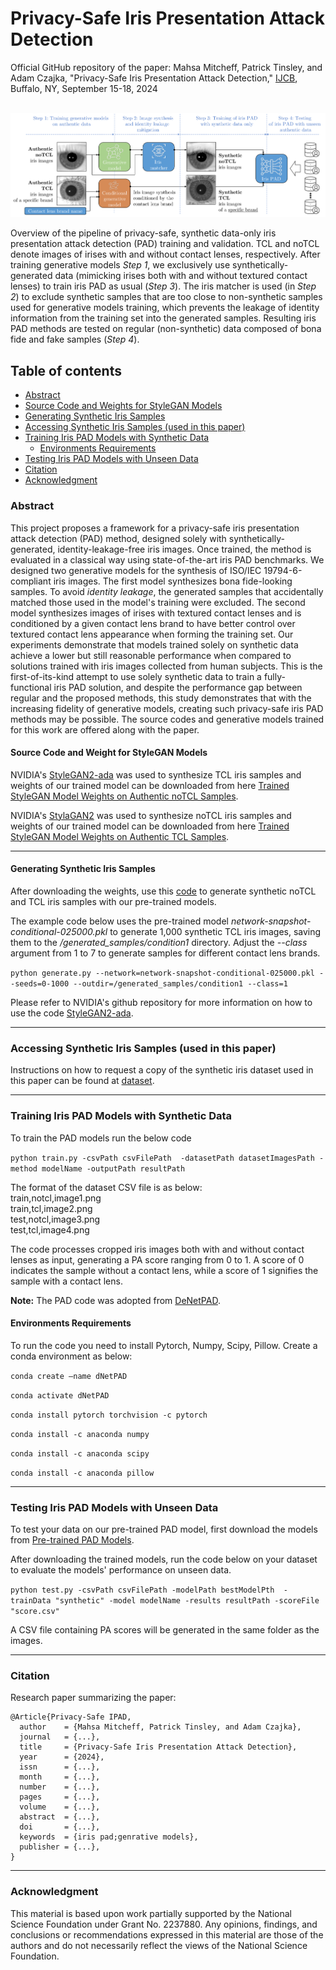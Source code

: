 # Privacy-Safe Iris Presentation Attack Detection #
Official GitHub repository of the paper: Mahsa Mitcheff, Patrick Tinsley, and Adam Czajka, "Privacy-Safe Iris Presentation Attack Detection," [IJCB](https://ijcb2024.ieee-biometrics.org), Buffalo, NY, September 15-18, 2024
<br><br>

![pipiline](https://github.com/CVRL/PrivacySafeIrisPAD/blob/main/pipiline.png)

Overview of the pipeline of privacy-safe, synthetic data-only iris presentation attack detection (PAD) training and validation. TCL and noTCL denote images of irises with and without contact lenses, respectively. After training generative models *Step 1*, we exclusively use synthetically-generated data (mimicking irises both with and without textured contact lenses) to train iris PAD as usual (*Step 3*). The iris matcher is used (in *Step 2*) to exclude synthetic samples that are too close to non-synthetic samples used for generative models training, which prevents the leakage of identity information from the training set into the generated samples. Resulting iris PAD methods are tested on regular (non-synthetic) data composed of bona fide and fake samples (*Step 4*).

## Table of contents
* [Abstract](#abstract)
* [Source Code and Weights for StyleGAN Models](#gan-code)
* [Generating Synthetic Iris Samples](#gan-samples)
* [Accessing Synthetic Iris Samples (used in this paper)](#samples)
* [Training Iris PAD Models with Synthetic Data](#pad-tarining)
  * [Environments Requirements](#requirements)
* [Testing Iris PAD Models with Unseen Data](#pad-testing)
* [Citation](#citation)
* [Acknowledgment](#acknowledgment)

<a name="abstract"/></a>
### Abstract

This project proposes a framework for a privacy-safe iris presentation attack detection (PAD) method, designed solely with synthetically-generated, identity-leakage-free iris images. Once trained, the method is evaluated in a classical way using state-of-the-art iris PAD benchmarks. We designed two generative models for the synthesis of ISO/IEC 19794-6-compliant iris images. The first model synthesizes bona fide-looking samples. To avoid *identity leakage*, the generated samples that accidentally matched those used in the model's training were excluded. The second model synthesizes images of irises with textured contact lenses and is conditioned by a given contact lens brand to have better control over textured contact lens appearance when forming the training set. Our experiments demonstrate that models trained solely on synthetic data achieve a lower but still reasonable performance when compared to solutions trained with iris images collected from human subjects. This is the first-of-its-kind attempt to use solely synthetic data to train a fully-functional iris PAD solution, and despite the performance gap between regular and the proposed methods, this study demonstrates that with the increasing fidelity of generative models, creating such privacy-safe iris PAD methods may be possible. The source codes and generative models trained for this work are offered along with the paper.

<a name="gan-code"/></a>
#### Source Code and Weight for StyleGAN Models

NVIDIA's [StyleGAN2-ada](https://github.com/NVlabs/stylegan2-ada-pytorch) was used to synthesize TCL iris samples and weights of our trained model can be downloaded from here [Trained StyleGAN Model Weights on Authentic noTCL Samples](https://notredame.box.com/s/oe1ez0hu3tn0x93meujlk7epsjsskfbp). 

NVIDIA's [StylaGAN2](https://github.com/NVlabs/stylegan2?tab=readme-ov-file) was used to synthesize noTCL iris samples and weights of our trained model can be downloaded from here [Trained StyleGAN Model Weights on Authentic TCL Samples](https://notredame.app.box.com/file/1613090265358?s=v3kg037hy05luyui4a8emqrzqs1522k7).

___________________________________________________________________________________________


<a name="gan-samples"/></a>
#### Generating Synthetic Iris Samples
After downloading the weights, use this [code](https://github.com/NVlabs/stylegan2-ada-pytorch/blob/main/generate.py) to generate synthetic noTCL and TCL iris samples with our pre-trained models. 

The example code below uses the pre-trained model *network-snapshot-conditional-025000.pkl* to generate 1,000 synthetic TCL iris images, saving them to the */generated_samples/condition1* directory. Adjust the *--class* argument from 1 to 7 to generate samples for different contact lens brands.

```python generate.py --network=network-snapshot-conditional-025000.pkl --seeds=0-1000 --outdir=/generated_samples/condition1 --class=1``` 


Please refer to NVIDIA's github repository for more information on how to use the code [StyleGAN2-ada](https://github.com/NVlabs/stylegan2-ada-pytorch/tree/main).
  
___________________________________________________________________________________________

<a name="samples"/></a>
### Accessing Synthetic Iris Samples (used in this paper)

Instructions on how to request a copy of the synthetic iris dataset used in this paper can be found at [dataset](https://notredame.app.box.com/folder/258825225412).

___________________________________________________________________________________________

<a name="pad-tarining"/></a>
### Training Iris PAD Models with Synthetic Data

To train the PAD models run the below code 

```python train.py -csvPath csvFilePath  -datasetPath datasetImagesPath -method modelName -outputPath resultPath```

The format of the dataset CSV file is as below:
<br>train,notcl,image1.png
<br>train,tcl,image2.png
<br>test,notcl,image3.png
<br>test,tcl,image4.png

The code processes cropped iris images both with and without contact lenses as input, generating a PA score ranging from 0 to 1. A score of 0 indicates the sample without a contact lens, while a score of 1 signifies the sample with a contact lens.

**Note:** The PAD code was adopted from [DeNetPAD](https://github.com/iPRoBe-lab/D-NetPAD/tree/master).

<a name="requirements"/></a>
#### Environments Requirements
To run the code you need to install Pytorch, Numpy, Scipy, Pillow. Create a conda environment as below: 

```conda create —name dNetPAD```

```conda activate dNetPAD```

```conda install pytorch torchvision -c pytorch```

```conda install -c anaconda numpy``` 

```conda install -c anaconda scipy```

```conda install -c anaconda pillow``` 

___________________________________________________________________________________________

<a name="pad-testing"/></a>
### Testing Iris PAD Models with Unseen Data
To test your data on our pre-trained PAD model, first download the models from [Pre-trained PAD Models](https://notredame.app.box.com/folder/278643866297).

After downloading the trained models, run the code below on your dataset to evaluate the models' performance on unseen data.

```python test.py -csvPath csvFilePath -modelPath bestModelPth  -trainData "synthetic" -model modelName -results resultPath -scoreFile "score.csv"```

A CSV file containing PA scores will be generated in the same folder as the images.

___________________________________________________________________________________________

<a name="citation"/></a>
### Citation

Research paper summarizing the paper:
```
@Article{Privacy-Safe IPAD,
  author    = {Mahsa Mitcheff, Patrick Tinsley, and Adam Czajka},
  journal   = {...},
  title     = {Privacy-Safe Iris Presentation Attack Detection},
  year      = {2024},
  issn      = {...},
  month     = {...},
  number    = {...},
  pages     = {...},
  volume    = {...},
  abstract  = {...},
  doi       = {...},
  keywords  = {iris pad;genrative models},
  publisher = {...},
}
```

___________________________________________________________________________________________

<a name="acknowledgment"/></a>
### Acknowledgment
This material is based upon work partially supported by the National Science Foundation under Grant No. 2237880. Any opinions, findings, and conclusions
or recommendations expressed in this material are those of the authors and do not necessarily reflect the views of the National Science Foundation.

